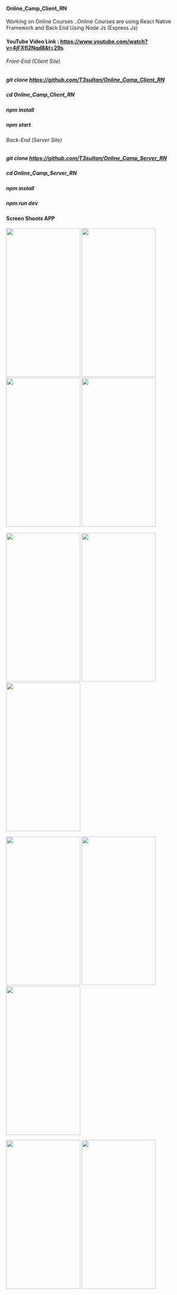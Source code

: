 #### Online_Camp_Client_RN
Working on Online Courses ..Online Courses are using React Native Framework and Back End Using Node Js (Express Js) 

#### YouTube Video Link : https://www.youtube.com/watch?v=4jFXfI2Nqd8&t=29s

###### Front-End (Client Site)

##### git clone https://github.com/T3sultan/Online_Camp_Client_RN
##### cd Online_Camp_Client_RN
##### npm install
##### npm start

###### Back-End (Server Site)
##### git clone https://github.com/T3sultan/Online_Camp_Server_RN
##### cd Online_Camp_Server_RN
##### npm install
##### npm run dev

#### Screen Shoots APP

<p float="left">
  
   <img src="https://user-images.githubusercontent.com/60041747/161742968-6da0f158-bc36-4cde-816f-e829943d370a.jpg" width="200" height="400" />
  <img src="https://user-images.githubusercontent.com/60041747/161743325-e40d95f7-ff4e-4387-bd8d-3f5def4695a3.jpg" width="200" height="400" />
  <img src="https://user-images.githubusercontent.com/60041747/161743439-8540bb34-4a83-4593-bf7a-8ec875348d16.jpg" width="200" height="400" />
     <img src="https://user-images.githubusercontent.com/60041747/161743608-97a1a85e-d1f0-45a5-afae-9270db79f4b1.jpg" width="200" height="400" />
 
</p>
<p float="left">
   <img src="https://user-images.githubusercontent.com/60041747/161744133-42367067-afa3-4241-8da3-c39215b791c9.jpg" width="200" height="400" />
  <img src="https://user-images.githubusercontent.com/60041747/161744439-a5d3d94a-6df6-4f7f-980f-597e9796096b.jpg" width="200" height="400" />
  <img src="https://user-images.githubusercontent.com/60041747/161744577-7ebab332-0f07-4244-9848-aa873def2532.jpg" width="200" height="400" />
   
 
</p>
<p float="left">
   <img src="https://user-images.githubusercontent.com/60041747/161744732-c43a8669-a36d-490f-a23a-91a44f117e8f.jpg" width="200" height="400" />
  <img src="https://user-images.githubusercontent.com/60041747/161744938-77547051-53aa-4ffb-998f-6e578c16ee40.jpg" width="200" height="400" />
  <img src="https://user-images.githubusercontent.com/60041747/161744961-feda9277-63c9-4c3d-9ef5-5aa4b0e8449f.jpg" width="200" height="400" />
   

</p>
<p float="left">
   <img src="https://user-images.githubusercontent.com/60041747/161745433-a521ced2-beb3-4449-b9d3-d325b9cc17da.jpg" width="200" height="400" />
  <img src="https://user-images.githubusercontent.com/60041747/161745447-e2e15f3b-4ae5-4d68-b75b-a3d79d561d16.jpg" width="200" height="400" />
 
   
 
</p>
